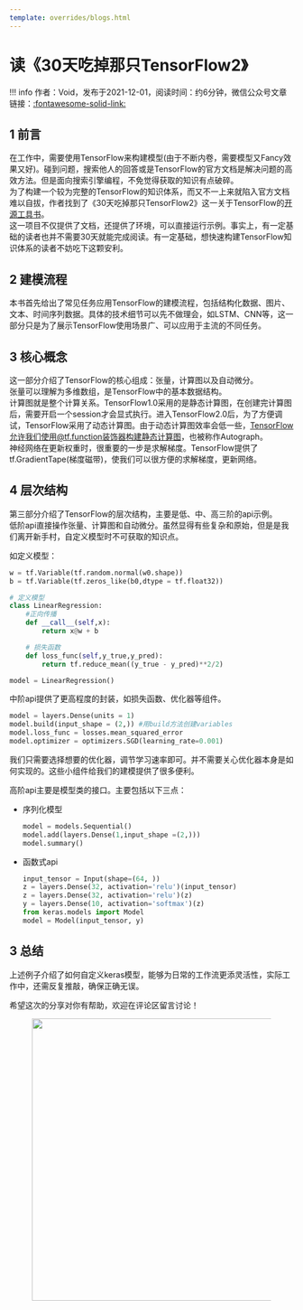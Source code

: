 ```yaml
---
template: overrides/blogs.html
---
```


# 读《30天吃掉那只TensorFlow2》

!!! info
    作者：Void，发布于2021-12-01，阅读时间：约6分钟，微信公众号文章链接：[:fontawesome-solid-link:](https://mp.weixin.qq.com/s/z2uBxwe8UNDXWMDNS_k-Gg)

## 1 前言

在工作中，需要使用TensorFlow来构建模型(由于不断内卷，需要模型又Fancy效果又好)。碰到问题，搜索他人的回答或是TensorFlow的官方文档是解决问题的高效方法。但是面向搜索引擎编程，不免觉得获取的知识有点破碎。  
为了构建一个较为完整的TensorFlow的知识体系，而又不一上来就陷入官方文档难以自拔，作者找到了《30天吃掉那只TensorFlow2》这一关于TensorFlow的[开源工具书](https://jackiexiao.github.io/eat_tensorflow2_in_30_days/chinese/ '30天吃掉那只TensorFlow2')。  
这一项目不仅提供了文档，还提供了环境，可以直接运行示例。事实上，有一定基础的读者也并不需要30天就能完成阅读。有一定基础，想快速构建TensorFlow知识体系的读者不妨吃下这颗安利。

## 2 建模流程

本书首先给出了常见任务应用TensorFlow的建模流程，包括结构化数据、图片、文本、时间序列数据。具体的技术细节可以先不做理会，如LSTM、CNN等，这一部分只是为了展示TensorFlow使用场景广、可以应用于主流的不同任务。

## 3 核心概念

这一部分介绍了TensorFlow的核心组成：张量，计算图以及自动微分。  
张量可以理解为多维数组，是TensorFlow中的基本数据结构。  
计算图就是整个计算关系。TensorFlow1.0采用的是静态计算图，在创建完计算图后，需要开启一个session才会显式执行。进入TensorFlow2.0后，为了方便调试，TensorFlow采用了动态计算图。由于动态计算图效率会低一些，TensorFlow允许我们使用@tf.function装饰器构建静态计算图，也被称作Autograph。  
神经网络在更新权重时，很重要的一步是求解梯度。TensorFlow提供了tf.GradientTape(梯度磁带)，使我们可以很方便的求解梯度，更新网络。

## 4 层次结构

第三部分介绍了TensorFlow的层次结构，主要是低、中、高三阶的api示例。  
低阶api直接操作张量、计算图和自动微分。虽然显得有些复杂和原始，但是是我们离开新手村，自定义模型时不可获取的知识点。

如定义模型：

```python
w = tf.Variable(tf.random.normal(w0.shape))
b = tf.Variable(tf.zeros_like(b0,dtype = tf.float32))

# 定义模型
class LinearRegression:     
    #正向传播
    def __call__(self,x): 
        return x@w + b

    # 损失函数
    def loss_func(self,y_true,y_pred):  
        return tf.reduce_mean((y_true - y_pred)**2/2)

model = LinearRegression()
```

中阶api提供了更高程度的封装，如损失函数、优化器等组件。

```python
model = layers.Dense(units = 1) 
model.build(input_shape = (2,)) #用build方法创建variables
model.loss_func = losses.mean_squared_error
model.optimizer = optimizers.SGD(learning_rate=0.001)
```

我们只需要选择想要的优化器，调节学习速率即可。并不需要关心优化器本身是如何实现的。这些小组件给我们的建模提供了很多便利。

高阶api主要是模型类的接口。主要包括以下三点：

- 序列化模型
    ```python
    model = models.Sequential()
    model.add(layers.Dense(1,input_shape =(2,)))
    model.summary()
    ```
- 函数式api
    ```python
    input_tensor = Input(shape=(64, ))
    z = layers.Dense(32, activation='relu')(input_tensor)
    z = layers.Dense(32, activation='relu')(z)
    y = layers.Dense(10, activation='softmax')(z)
    from keras.models import Model
    model = Model(input_tensor, y)
    ```

## 3 总结

上述例子介绍了如何自定义keras模型，能够为日常的工作流更添灵活性，实际工作中，还需反复推敲，确保正确无误。

希望这次的分享对你有帮助，欢迎在评论区留言讨论！

<figure>
  <img src="https://cdn.jsdelivr.net/gh/BulletTech2021/Pics/2021-6-14/1623639526512-1080P%20(Full%20HD)%20-%20Tail%20Pic.png" width="500" />
</figure>
